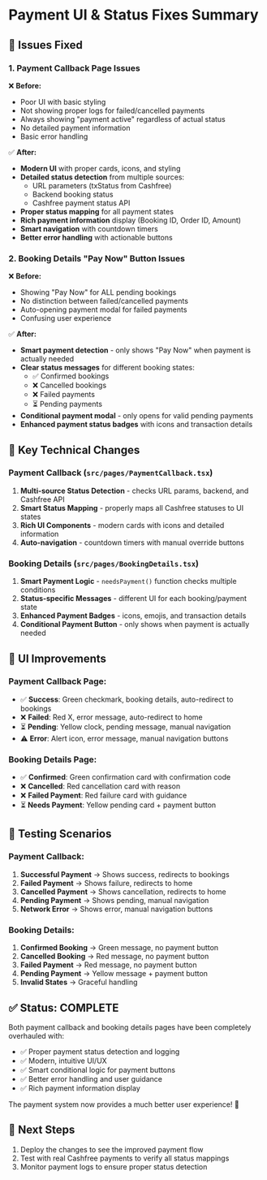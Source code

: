 # Payment UI & Status Fixes Summary

## 🎯 **Issues Fixed**

### **1. Payment Callback Page Issues**
❌ **Before:**
- Poor UI with basic styling
- Not showing proper logs for failed/cancelled payments
- Always showing "payment active" regardless of actual status
- No detailed payment information
- Basic error handling

✅ **After:**
- **Modern UI** with proper cards, icons, and styling
- **Detailed status detection** from multiple sources:
  - URL parameters (txStatus from Cashfree)
  - Backend booking status
  - Cashfree payment status API
- **Proper status mapping** for all payment states
- **Rich payment information** display (Booking ID, Order ID, Amount)
- **Smart navigation** with countdown timers
- **Better error handling** with actionable buttons

### **2. Booking Details "Pay Now" Button Issues**
❌ **Before:**
- Showing "Pay Now" for ALL pending bookings
- No distinction between failed/cancelled payments
- Auto-opening payment modal for failed payments
- Confusing user experience

✅ **After:**
- **Smart payment detection** - only shows "Pay Now" when payment is actually needed
- **Clear status messages** for different booking states:
  - ✅ Confirmed bookings
  - ❌ Cancelled bookings  
  - ❌ Failed payments
  - ⏳ Pending payments
- **Conditional payment modal** - only opens for valid pending payments
- **Enhanced payment status badges** with icons and transaction details

## 🔧 **Key Technical Changes**

### **Payment Callback (`src/pages/PaymentCallback.tsx`)**
1. **Multi-source Status Detection** - checks URL params, backend, and Cashfree API
2. **Smart Status Mapping** - properly maps all Cashfree statuses to UI states
3. **Rich UI Components** - modern cards with icons and detailed information
4. **Auto-navigation** - countdown timers with manual override buttons

### **Booking Details (`src/pages/BookingDetails.tsx`)**
1. **Smart Payment Logic** - `needsPayment()` function checks multiple conditions
2. **Status-specific Messages** - different UI for each booking/payment state
3. **Enhanced Payment Badges** - icons, emojis, and transaction details
4. **Conditional Payment Button** - only shows when payment is actually needed

## 🎨 **UI Improvements**

### **Payment Callback Page:**
- ✅ **Success**: Green checkmark, booking details, auto-redirect to bookings
- ❌ **Failed**: Red X, error message, auto-redirect to home
- ⏳ **Pending**: Yellow clock, pending message, manual navigation
- ⚠️ **Error**: Alert icon, error message, manual navigation buttons

### **Booking Details Page:**
- ✅ **Confirmed**: Green confirmation card with confirmation code
- ❌ **Cancelled**: Red cancellation card with reason
- ❌ **Failed Payment**: Red failure card with guidance
- ⏳ **Needs Payment**: Yellow pending card + payment button

## 🧪 **Testing Scenarios**

### **Payment Callback:**
1. **Successful Payment** → Shows success, redirects to bookings
2. **Failed Payment** → Shows failure, redirects to home
3. **Cancelled Payment** → Shows cancellation, redirects to home
4. **Pending Payment** → Shows pending, manual navigation
5. **Network Error** → Shows error, manual navigation buttons

### **Booking Details:**
1. **Confirmed Booking** → Green message, no payment button
2. **Cancelled Booking** → Red message, no payment button
3. **Failed Payment** → Red message, no payment button
4. **Pending Payment** → Yellow message + payment button
5. **Invalid States** → Graceful handling

## ✅ **Status: COMPLETE**

Both payment callback and booking details pages have been completely overhauled with:
- ✅ Proper payment status detection and logging
- ✅ Modern, intuitive UI/UX
- ✅ Smart conditional logic for payment buttons
- ✅ Better error handling and user guidance
- ✅ Rich payment information display

The payment system now provides a much better user experience! 🎉

## 🚀 **Next Steps**
1. Deploy the changes to see the improved payment flow
2. Test with real Cashfree payments to verify all status mappings
3. Monitor payment logs to ensure proper status detection
